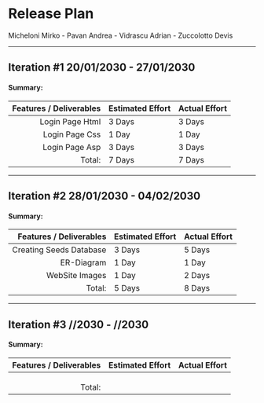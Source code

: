 # Release Plan

Micheloni Mirko - Pavan Andrea - Vidrascu Adrian - Zuccolotto Devis

___________

## Iteration #1										  20/01/2030 - 27/01/2030

#### Summary:

| Features / Deliverables | Estimated Effort | Actual Effort |
| ----------------------: | ---------------- | ------------- |
|         Login Page Html | 3 Days           | 3 Days        |
|          Login Page Css | 1 Day            | 1 Day         |
|          Login Page Asp | 3 Days           | 3 Days        |
|                  Total: | 7 Days           | 7 Days        |

____________
## Iteration #2										  28/01/2030 - 04/02/2030

#### Summary:

| Features / Deliverables | Estimated Effort | Actual Effort |
| ----------------------: | ---------------- | ------------- |
| Creating Seeds Database | 3 Days           | 5 Days        |
|              ER-Diagram | 1 Day            | 1 Day         |
|          WebSite Images | 1 Day            | 2 Days        |
|                  Total: | 5 Days           | 8 Days        |

_______
## Iteration #3										                    //2030 - //2030

#### Summary:

| Features / Deliverables | Estimated Effort | Actual Effort |
| ----------------------: | ---------------- | ------------- |
|                         |                  |               |
|                         |                  |               |
|                         |                  |               |
|                  Total: |                  |               |

